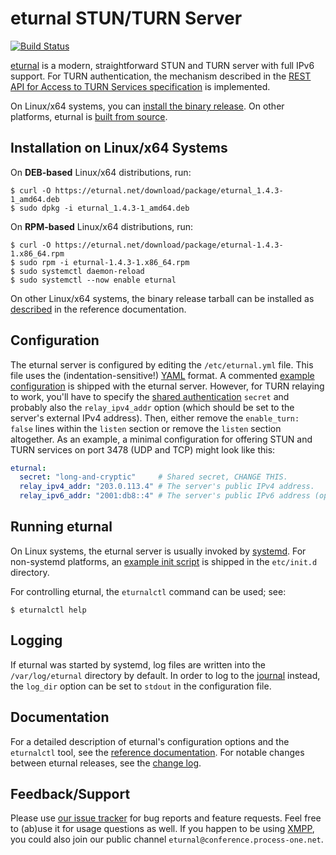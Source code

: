 # eturnal STUN/TURN Server

[![Build Status](https://travis-ci.org/processone/eturnal.svg?branch=master)][1]

[eturnal][2] is a modern, straightforward STUN and TURN server with full IPv6
support. For TURN authentication, the mechanism described in the [REST API for
Access to TURN Services specification][3] is implemented.

On Linux/x64 systems, you can [install the binary
release](#installation-on-linuxx64-systems). On other platforms, eturnal is
[built from source][4].

## Installation on Linux/x64 Systems

On **DEB-based** Linux/x64 distributions, run:

    $ curl -O https://eturnal.net/download/package/eturnal_1.4.3-1_amd64.deb
    $ sudo dpkg -i eturnal_1.4.3-1_amd64.deb

On **RPM-based** Linux/x64 distributions, run:

    $ curl -O https://eturnal.net/download/package/eturnal-1.4.3-1.x86_64.rpm
    $ sudo rpm -i eturnal-1.4.3-1.x86_64.rpm
    $ sudo systemctl daemon-reload
    $ sudo systemctl --now enable eturnal

On other Linux/x64 systems, the binary release tarball can be installed as
[described][5] in the reference documentation.

## Configuration

The eturnal server is configured by editing the `/etc/eturnal.yml` file. This
file uses the (indentation-sensitive!) [YAML][6] format. A commented [example
configuration][7] is shipped with the eturnal server. However, for TURN relaying
to work, you'll have to specify the [shared authentication][3] `secret` and
probably also the `relay_ipv4_addr` option (which should be set to the server's
external IPv4 address). Then, either remove the `enable_turn: false` lines
within the `listen` section or remove the `listen` section altogether. As an
example, a minimal configuration for offering STUN and TURN services on port
3478 (UDP and TCP) might look like this:

```yaml
eturnal:
  secret: "long-and-cryptic"     # Shared secret, CHANGE THIS.
  relay_ipv4_addr: "203.0.113.4" # The server's public IPv4 address.
  relay_ipv6_addr: "2001:db8::4" # The server's public IPv6 address (optional).
```

## Running eturnal

On Linux systems, the eturnal server is usually invoked by [systemd][8]. For
non-systemd platforms, an [example init script][9] is shipped in the
`etc/init.d` directory.

For controlling eturnal, the `eturnalctl` command can be used; see:

    $ eturnalctl help

## Logging

If eturnal was started by systemd, log files are written into the
`/var/log/eturnal` directory by default. In order to log to the [journal][10]
instead, the `log_dir` option can be set to `stdout` in the configuration file.

## Documentation

For a detailed description of eturnal's configuration options and the
`eturnalctl` tool, see the [reference documentation][11]. For notable changes
between eturnal releases, see the [change log][12].

## Feedback/Support

Please use [our issue tracker][13] for bug reports and feature requests. Feel
free to (ab)use it for usage questions as well. If you happen to be using
[XMPP][14], you could also join our public channel
`eturnal@conference.process-one.net`.

 [1]: https://travis-ci.org/processone/eturnal
 [2]: https://eturnal.net/
 [3]: https://tools.ietf.org/html/draft-uberti-behave-turn-rest-00
 [4]: https://github.com/processone/eturnal/blob/1.4.3/INSTALL.md
 [5]: https://eturnal.net/documentation/#Installation
 [6]: https://en.wikipedia.org/wiki/YAML
 [7]: https://github.com/processone/eturnal/blob/1.4.3/config/eturnal.yml
 [8]: https://www.freedesktop.org/software/systemd/man/systemctl.html
 [9]: https://github.com/processone/eturnal/blob/1.4.3/scripts/eturnal.init
[10]: https://www.freedesktop.org/software/systemd/man/systemd-journald.service.html
[11]: https://eturnal.net/documentation/
[12]: https://github.com/processone/eturnal/blob/1.4.3/CHANGELOG.md
[13]: https://github.com/processone/eturnal/issues
[14]: https://xmpp.org
